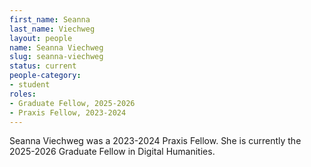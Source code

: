 ```yaml
---
first_name: Seanna
last_name: Viechweg
layout: people
name: Seanna Viechweg
slug: seanna-viechweg
status: current
people-category:
- student
roles:
- Graduate Fellow, 2025-2026
- Praxis Fellow, 2023-2024
---
```

Seanna Viechweg was a 2023-2024 Praxis Fellow. She is currently the 2025-2026 Graduate Fellow in Digital Humanities.